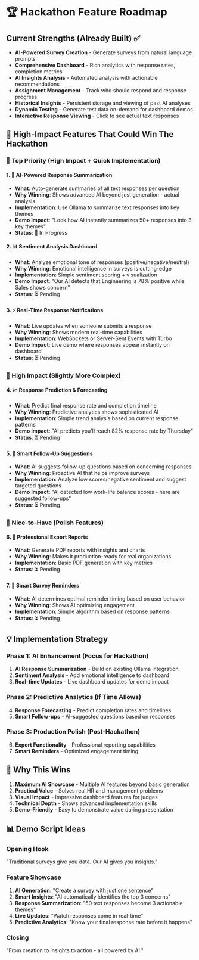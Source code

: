 # 🏆 Hackathon Feature Roadmap

## Current Strengths (Already Built) ✅

- **AI-Powered Survey Creation** - Generate surveys from natural language prompts
- **Comprehensive Dashboard** - Rich analytics with response rates, completion metrics
- **AI Insights Analysis** - Automated analysis with actionable recommendations
- **Assignment Management** - Track who should respond and response progress
- **Historical Insights** - Persistent storage and viewing of past AI analyses
- **Dynamic Testing** - Generate test data on-demand for dashboard demos
- **Interactive Response Viewing** - Click to see actual text responses

## 🚀 High-Impact Features That Could Win The Hackathon

### 🥇 Top Priority (High Impact + Quick Implementation)

#### 1. 🤖 AI-Powered Response Summarization
- **What**: Auto-generate summaries of all text responses per question
- **Why Winning**: Shows advanced AI beyond just generation - actual analysis
- **Implementation**: Use Ollama to summarize text responses into key themes
- **Demo Impact**: "Look how AI instantly summarizes 50+ responses into 3 key themes"
- **Status**: 🔄 In Progress

#### 2. 📊 Sentiment Analysis Dashboard
- **What**: Analyze emotional tone of responses (positive/negative/neutral)
- **Why Winning**: Emotional intelligence in surveys is cutting-edge
- **Implementation**: Simple sentiment scoring + visualization
- **Demo Impact**: "Our AI detects that Engineering is 78% positive while Sales shows concern"
- **Status**: ⏳ Pending

#### 3. ⚡ Real-Time Response Notifications
- **What**: Live updates when someone submits a response
- **Why Winning**: Shows modern real-time capabilities
- **Implementation**: WebSockets or Server-Sent Events with Turbo
- **Demo Impact**: Live demo where responses appear instantly on dashboard
- **Status**: ⏳ Pending

### 🥈 High Impact (Slightly More Complex)

#### 4. 📈 Response Prediction & Forecasting
- **What**: Predict final response rate and completion timeline
- **Why Winning**: Predictive analytics shows sophisticated AI
- **Implementation**: Simple trend analysis based on current response patterns
- **Demo Impact**: "AI predicts you'll reach 82% response rate by Thursday"
- **Status**: ⏳ Pending

#### 5. 🎯 Smart Follow-Up Suggestions
- **What**: AI suggests follow-up questions based on concerning responses
- **Why Winning**: Proactive AI that helps improve surveys
- **Implementation**: Analyze low scores/negative sentiment and suggest targeted questions
- **Demo Impact**: "AI detected low work-life balance scores - here are suggested follow-ups"
- **Status**: ⏳ Pending

### 🥉 Nice-to-Have (Polish Features)

#### 6. 📄 Professional Export Reports
- **What**: Generate PDF reports with insights and charts
- **Why Winning**: Makes it production-ready for real organizations
- **Implementation**: Basic PDF generation with key metrics
- **Status**: ⏳ Pending

#### 7. 🔔 Smart Survey Reminders
- **What**: AI determines optimal reminder timing based on user behavior
- **Why Winning**: Shows AI optimizing engagement
- **Implementation**: Simple algorithm based on response patterns
- **Status**: ⏳ Pending

## 💡 Implementation Strategy

### Phase 1: AI Enhancement (Focus for Hackathon)
1. **AI Response Summarization** - Build on existing Ollama integration
2. **Sentiment Analysis** - Add emotional intelligence to dashboard
3. **Real-time Updates** - Live dashboard updates for demo impact

### Phase 2: Predictive Analytics (If Time Allows)
4. **Response Forecasting** - Predict completion rates and timelines
5. **Smart Follow-ups** - AI-suggested questions based on responses

### Phase 3: Production Polish (Post-Hackathon)
6. **Export Functionality** - Professional reporting capabilities
7. **Smart Reminders** - Optimized engagement timing

## 🎯 Why This Wins

1. **Maximum AI Showcase** - Multiple AI features beyond basic generation
2. **Practical Value** - Solves real HR and management problems
3. **Visual Impact** - Impressive dashboard features for judges
4. **Technical Depth** - Shows advanced implementation skills
5. **Demo-Friendly** - Easy to demonstrate value during presentation

## 📊 Demo Script Ideas

### Opening Hook
"Traditional surveys give you data. Our AI gives you insights."

### Feature Showcase
1. **AI Generation**: "Create a survey with just one sentence"
2. **Smart Insights**: "AI automatically identifies the top 3 concerns"
3. **Response Summarization**: "50 text responses become 3 actionable themes"
4. **Live Updates**: "Watch responses come in real-time"
5. **Predictive Analytics**: "Know your final response rate before it happens"

### Closing
"From creation to insights to action - all powered by AI."